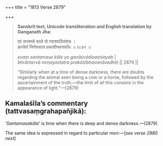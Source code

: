+++
title = "1813 Verse 2879"

+++
> **Sanskrit text, Unicode transliteration and English translation by Ganganath Jha:** 
>
> एवं सन्तमसे काले यो गवाश्वादिसंशयः ।  
> भ्रान्तेर्वा निर्णयस्तत्र प्रकाशीभवनावधिः ॥ २८७९ ॥ 
>
> *evaṃ santamase kāle yo gavāśvādisaṃśayaḥ* \|  
> *bhrāntervā nirṇayastatra prakāśībhavanāvadhiḥ* \|\| 2879 \|\| 
>
> “Similarly when at a time of dense darkness, there are doubts regarding the animal seen being a cow or a horse, followed by the ascertainment of the truth,—the limit of all this consists in the appearance of light.”—(2879)



## Kamalaśīla’s commentary (tattvasaṃgrahapañjikā):

‘*Santamasakāla*’ is time when there is deep and dense darkness.—(2879)

The same idea is expressed in regard to particular *men*:—[*see verse 2880 next*]


